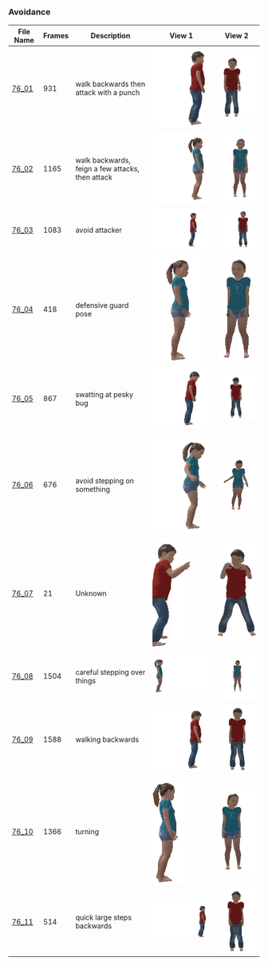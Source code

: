 ### Avoidance
|File Name|Frames|Description|View 1|View 2|
|-|-|-|-|-|
|[76_01](https://github.com/Shriinivas/cmubvh/raw/main/Sequence-076-080/76/Data/76_01.zip)|931|walk backwards then attack with a punch|<img src="https://github.com/Shriinivas/cmubvhgifs/blob/main/Sequence-076-080/76/76_01_0.gif"/>|<img src="https://github.com/Shriinivas/cmubvhgifs/blob/main/Sequence-076-080/76/76_01_1.gif"/>|
|[76_02](https://github.com/Shriinivas/cmubvh/raw/main/Sequence-076-080/76/Data/76_02.zip)|1165|walk backwards, feign a few attacks, then attack|<img src="https://github.com/Shriinivas/cmubvhgifs/blob/main/Sequence-076-080/76/76_02_0.gif"/>|<img src="https://github.com/Shriinivas/cmubvhgifs/blob/main/Sequence-076-080/76/76_02_1.gif"/>|
|[76_03](https://github.com/Shriinivas/cmubvh/raw/main/Sequence-076-080/76/Data/76_03.zip)|1083|avoid attacker|<img src="https://github.com/Shriinivas/cmubvhgifs/blob/main/Sequence-076-080/76/76_03_0.gif"/>|<img src="https://github.com/Shriinivas/cmubvhgifs/blob/main/Sequence-076-080/76/76_03_1.gif"/>|
|[76_04](https://github.com/Shriinivas/cmubvh/raw/main/Sequence-076-080/76/Data/76_04.zip)|418|defensive guard pose|<img src="https://github.com/Shriinivas/cmubvhgifs/blob/main/Sequence-076-080/76/76_04_0.gif"/>|<img src="https://github.com/Shriinivas/cmubvhgifs/blob/main/Sequence-076-080/76/76_04_1.gif"/>|
|[76_05](https://github.com/Shriinivas/cmubvh/raw/main/Sequence-076-080/76/Data/76_05.zip)|867|swatting at pesky bug|<img src="https://github.com/Shriinivas/cmubvhgifs/blob/main/Sequence-076-080/76/76_05_0.gif"/>|<img src="https://github.com/Shriinivas/cmubvhgifs/blob/main/Sequence-076-080/76/76_05_1.gif"/>|
|[76_06](https://github.com/Shriinivas/cmubvh/raw/main/Sequence-076-080/76/Data/76_06.zip)|676|avoid stepping on something|<img src="https://github.com/Shriinivas/cmubvhgifs/blob/main/Sequence-076-080/76/76_06_0.gif"/>|<img src="https://github.com/Shriinivas/cmubvhgifs/blob/main/Sequence-076-080/76/76_06_1.gif"/>|
|[76_07](https://github.com/Shriinivas/cmubvh/raw/main/Sequence-076-080/76/Data/76_07.zip)|21|Unknown|<img src="https://github.com/Shriinivas/cmubvhgifs/blob/main/Sequence-076-080/76/76_07_0.gif"/>|<img src="https://github.com/Shriinivas/cmubvhgifs/blob/main/Sequence-076-080/76/76_07_1.gif"/>|
|[76_08](https://github.com/Shriinivas/cmubvh/raw/main/Sequence-076-080/76/Data/76_08.zip)|1504|careful stepping over things|<img src="https://github.com/Shriinivas/cmubvhgifs/blob/main/Sequence-076-080/76/76_08_0.gif"/>|<img src="https://github.com/Shriinivas/cmubvhgifs/blob/main/Sequence-076-080/76/76_08_1.gif"/>|
|[76_09](https://github.com/Shriinivas/cmubvh/raw/main/Sequence-076-080/76/Data/76_09.zip)|1588|walking backwards|<img src="https://github.com/Shriinivas/cmubvhgifs/blob/main/Sequence-076-080/76/76_09_0.gif"/>|<img src="https://github.com/Shriinivas/cmubvhgifs/blob/main/Sequence-076-080/76/76_09_1.gif"/>|
|[76_10](https://github.com/Shriinivas/cmubvh/raw/main/Sequence-076-080/76/Data/76_10.zip)|1366|turning|<img src="https://github.com/Shriinivas/cmubvhgifs/blob/main/Sequence-076-080/76/76_10_0.gif"/>|<img src="https://github.com/Shriinivas/cmubvhgifs/blob/main/Sequence-076-080/76/76_10_1.gif"/>|
|[76_11](https://github.com/Shriinivas/cmubvh/raw/main/Sequence-076-080/76/Data/76_11.zip)|514|quick large steps backwards|<img src="https://github.com/Shriinivas/cmubvhgifs/blob/main/Sequence-076-080/76/76_11_0.gif"/>|<img src="https://github.com/Shriinivas/cmubvhgifs/blob/main/Sequence-076-080/76/76_11_1.gif"/>|
